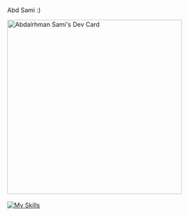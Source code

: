 Abd Sami :)


<a href="https://app.daily.dev/abood510"><img src="https://api.daily.dev/devcards/9b48f2705acb436fa6a577dae5cf5883.png?r=85p" width="400" alt="Abdalrhman Sami's Dev Card"/></a>
<br/><br/>
[![My Skills](https://skillicons.dev/icons?i=html,css,js,ts,react,aws,materialui,tailwind,figma,ps,ai)](https://skillicons.dev)
